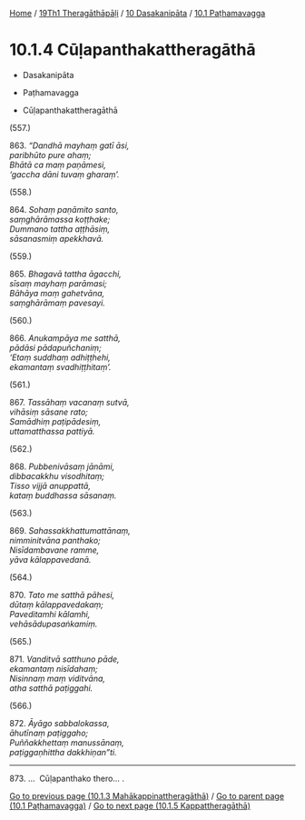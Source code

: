 
[Home](/) / [19Th1 Theragāthāpāḷi](../../../19Th1.md) / [10 Dasakanipāta](../../10.md) / [10.1 Paṭhamavagga](../10.1.md)

# 10.1.4 Cūḷapanthakattheragāthā

* Dasakanipāta

* Paṭhamavagga

* Cūḷapanthakattheragāthā

(557.)

863\. _“Dandhā mayhaṃ gatī āsi,_  
_paribhūto pure ahaṃ;_  
_Bhātā ca maṃ paṇāmesi,_  
_‘gaccha dāni tuvaṃ gharaṃ’._  


(558.)

864\. _Sohaṃ paṇāmito santo,_  
_saṃghārāmassa koṭṭhake;_  
_Dummano tattha aṭṭhāsiṃ,_  
_sāsanasmiṃ apekkhavā._  


(559.)

865\. _Bhagavā tattha āgacchi,_  
_sīsaṃ mayhaṃ parāmasi;_  
_Bāhāya maṃ gahetvāna,_  
_saṃghārāmaṃ pavesayi._  


(560.)

866\. _Anukampāya me satthā,_  
_pādāsi pādapuñchaniṃ;_  
_‘Etaṃ suddhaṃ adhiṭṭhehi,_  
_ekamantaṃ svadhiṭṭhitaṃ’._  


(561.)

867\. _Tassāhaṃ vacanaṃ sutvā,_  
_vihāsiṃ sāsane rato;_  
_Samādhiṃ paṭipādesiṃ,_  
_uttamatthassa pattiyā._  


(562.)

868\. _Pubbenivāsaṃ jānāmi,_  
_dibbacakkhu visodhitaṃ;_  
_Tisso vijjā anuppattā,_  
_kataṃ buddhassa sāsanaṃ._  


(563.)

869\. _Sahassakkhattumattānaṃ,_  
_nimminitvāna panthako;_  
_Nisīdambavane ramme,_  
_yāva kālappavedanā._  


(564.)

870\. _Tato me satthā pāhesi,_  
_dūtaṃ kālappavedakaṃ;_  
_Paveditamhi kālamhi,_  
_vehāsādupasaṅkamiṃ._  


(565.)

871\. _Vanditvā satthuno pāde,_  
_ekamantaṃ nisīdahaṃ;_  
_Nisinnaṃ maṃ viditvāna,_  
_atha satthā paṭiggahi._  


(566.)

872\. _Āyāgo sabbalokassa,_  
_āhutīnaṃ paṭiggaho;_  
_Puññakkhettaṃ manussānaṃ,_  
_paṭiggaṇhittha dakkhiṇan”ti._  


---

873\. …  Cūḷapanthako thero… .



[Go to previous page (10.1.3 Mahākappinattheragāthā)](10.1.3.md) / [Go to parent page (10.1 Paṭhamavagga)](../10.1.md) / [Go to next page (10.1.5 Kappattheragāthā)](10.1.5.md)


